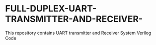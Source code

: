 # FULL-DUPLEX-UART-TRANSMITTER-AND-RECEIVER-
This repository contains UART transmitter and Receiver System Verilog Code
